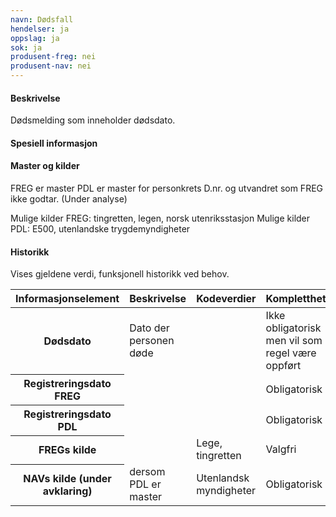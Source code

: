```yaml
---
navn: Dødsfall
hendelser: ja
oppslag: ja
sok: ja
produsent-freg: nei
produsent-nav: nei
---
```


#### Beskrivelse

Dødsmelding som inneholder dødsdato.

#### Spesiell informasjon



#### Master og kilder

FREG er master
PDL er master for personkrets D.nr. og utvandret som FREG ikke godtar. (Under analyse)

Mulige kilder FREG: tingretten, legen, norsk utenriksstasjon
Mulige kilder PDL: E500, utenlandske trygdemyndigheter

#### Historikk

Vises gjeldene verdi, funksjonell historikk ved behov.


<table class="table">
  <thead>
    <tr>
      <th>Informasjonselement</th>
      <th>Beskrivelse</th>
      <th>Kodeverdier</th>
      <th>Kompletthet</th>
      <th>Kvalitet</th>
    </tr>
  </thead>

<tbody>
  <tr>
    <th scope="row">Dødsdato</th>
    <td>Dato der personen døde</td>
    <td></td>
    <td>Ikke obligatorisk men vil som regel være oppført</td>
    <td>God</td>
  </tr>
  <tr>
    <th scope="row">Registreringsdato FREG</th>
    <td></td>
    <td></td>
    <td>Obligatorisk</td>
    <td></td>
  </tr>
  <tr>
    <th scope="row">Registreringsdato PDL</th>
    <td></td>
    <td></td>
    <td>Obligatorisk</td>
    <td></td>
  </tr>
  <tr>
    <th scope="row">FREGs kilde</th>
    <td></td>
    <td>Lege, tingretten</td>
    <td>Valgfri</td>
    <td>God</td>
  </tr>
  <tr>
    <th scope="row">NAVs kilde (under avklaring)</th>
    <td>dersom PDL er master</td>
    <td>Utenlandsk myndigheter</td>
    <td>Obligatorisk</td>
    <td></td>
  </tbody>
 </table>
